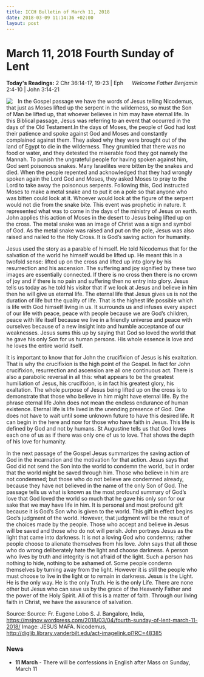 ```yaml
---
title: ICCH Bulletin of March 11, 2018
date: 2018-03-09 11:14:36 +02:00
layout: post
---
```


# March 11, 2018 Fourth Sunday of Lent
<span style="float: right"><em>Welcome Father Benjamin</em></span>
**Today's Readings:** 2 Chr 36:14-17, 19-23 | Eph 2:4-10 | John 3:14-21


<img style="float: left; margin-right: 1em;" src="http://diglib.library.vanderbilt.edu/cdri/jpeg/Mafa053.jpg">

In the Gospel passage we have the words of Jesus telling Nicodemus, that just as Moses lifted up the serpent in the wilderness, so must the Son of Man be lifted up, that whoever believes in him may have eternal life. In this Biblical passage, Jesus was referring to an event that occurred in the days of the Old Testament.In the days of Moses, the people of God had lost their patience and spoke against God and Moses and constantly complained against them. They asked why they were brought out of the land of Egypt to die in the wilderness. They grumbled that there was no food or water, and they detested the miserable food they got namely the Mannah. To punish the ungrateful people for having spoken against him, God sent poisonous snakes. Many Israelites were bitten by the snakes and died. When the people repented and acknowledged that they had wrongly spoken again the Lord God and Moses, they asked Moses to pray to the Lord to take away the poisonous serpents. Following this, God instructed Moses to make a metal snake and to put it on a pole so that anyone who was bitten could look at it. Whoever would look at the figure of the serpent would not die from the snake bite. This event was prophetic in nature. It represented what was to come in the days of the ministry of Jesus on earth. John applies this action of Moses in the desert to Jesus being lifted up on the cross. The metal snake was an image of Christ was a sign and symbol of God. As the metal snake was raised and put on the pole, Jesus was also raised and nailed to the Holy Cross. It is God’s saving action for humanity.

Jesus used the story as a parable of himself. He told Nicodemus that for the salvation of the world he himself would be lifted up. He meant this in a twofold sense: lifted up on the cross and lifted up into glory by his resurrection and his ascension. The suffering and joy signified by these two images are essentially connected. If there is no cross then there is no crown of joy and if there is no pain and suffering then no entry into glory. Jesus tells us today as he told his visitor that if we look at Jesus and believe in him then he will give us eternal life. The eternal life that Jesus gives us is not the duration of life but the quality of life. That is the highest life possible which is life with God himself living in us. It surrounds us and infuses every aspect of our life with peace, peace with people because we are God’s children, peace with life itself because we live in a friendly universe and peace with ourselves because of a new insight into and humble acceptance of our weaknesses. Jesus sums this up by saying that God so loved the world that he gave his only Son for us human persons. His whole essence is love and he loves the entire world itself.

It is important to know that for John the crucifixion of Jesus is his exaltation. That is why the crucifixion is the high point of the Gospel. In fact for John crucifixion, resurrection and ascension are all one continuous act. There is also a parabolic reversal in all this: what appears to be the greatest humiliation of Jesus, his crucifixion, is in fact his greatest glory, his exaltation. The whole purpose of Jesus being lifted up on the cross is to demonstrate that those who believe in him might have eternal life. By the phrase eternal life John does not mean the endless endurance of human existence. Eternal life is life lived in the unending presence of God. One does not have to wait until some unknown future to have this desired life. It can begin in the here and now for those who have faith in Jesus. This life is defined by God and not by humans. St Augustine tells us that God loves each one of us as if there was only one of us to love. That shows the depth of his love for humanity.

In the next passage of the Gospel Jesus summarizes the saving action of God in the incarnation and the motivation for that action. Jesus says that God did not send the Son into the world to condemn the world, but in order that the world might be saved through him. Those who believe in him are not condemned; but those who do not believe are condemned already, because they have not believed in the name of the only Son of God. The passage tells us what is known as the most profound summary of God’s love that God loved the world so much that he gave his only son for our sake that we may have life in him. It is personal and most profound gift because it is God’s Son who is given to the world. This gift in effect begins God’s judgment of the world. However, that judgment will be the result of the choices made by the people. Those who accept and believe in Jesus will be saved and those who do not will perish. John portrays Jesus as the light that came into darkness. It is not a loving God who condemns; rather people choose to alienate themselves from his love. John says that all those who do wrong deliberately hate the light and choose darkness. A person who lives by truth and integrity is not afraid of the light. Such a person has nothing to hide, nothing to be ashamed of. Some people condemn themselves by turning away from the light. However it is still the people who must choose to live in the light or to remain in darkness. Jesus is the Light. He is the only way. He is the only Truth. He is the only Life. There are none other but Jesus who can save us by the grace of the Heavenly Father and the power of the Holy Spirit. All of this is a matter of faith. Through our living faith in Christ, we have the assurance of salvation.

Source: Source: Fr. Eugene Lobo S. J. Bangalore, India, https://msjnov.wordpress.com/2018/03/04/fourth-sunday-of-lent-march-11-2018/
Image: JESUS MAFA. Nicodemus, http://diglib.library.vanderbilt.edu/act-imagelink.pl?RC=48385

### News 

* **11 March** - There will be confessions in English after Mass on Sunday, March 11
